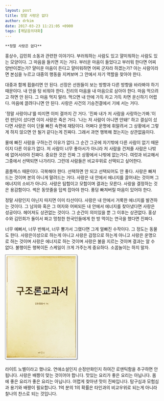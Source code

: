 ```yaml
---
layout: post
title: 정말 사랑은 없다
author: drkim
date: 2017-03-23 11:21:05 +0900
tags: [깨달음의대화]
---
```

 


    **정말 사랑은 없다**

  


홍상수, 김민희 소동과 관련한 이야기다. 부러워하는 사람도 있고 얄미워하는 사람도 있는 모양이다. 그 마음을 들키면 지는 거다. 부러운 마음이 들었다고 부러워 한다면 어찌 양반이겠는가? 얄미운 마음이 든다고 얄미워하면 어찌 군자라 하겠는가? 아는 사람이라면 본심을 누르고 대중의 행동을 지켜보며 그 안에서 자기 역할을 찾아야 한다. 

  


대중과 함께 휩쓸리면 안 된다. 선장은 선원들이 보는 방향과 다른 방향을 바라봐야 하기 때문이다. 내 안을 텅 비워야 한다. 진리의 마음을 내 마음으로 삼아야 한다. 마음 먹으려고 하면 안 된다. 그 마음 먹지 말라. 먹으면 내 안에 가득 차고 가득 차면 운신하기 어렵다. 마음에 끌려다니면 안 된다. 사랑은 사건의 기승전결에서 기에 서는 거다.

  


'정말 사랑이냐'를 따지면 이미 결까지 간 거다. '진짜 내가 저 사람을 사랑하는가봐.'이런 판단이 섰다면 이미 사랑은 죽은 거다. '나는 저 사람이 아니면 안돼!' 하고 결심이 섰다면 사랑은 이미 단물 빠진 속편에 재탕이다. 어쩌다 운명에 휘말려서 그 상황에서 그렇게 하지 않으면 안 될거 같다는게 진짜다. 그래서 과연 행복해 졌는지는 상관없음이다.

  


물에 빠진 사람을 구하는건 이유가 없다.그 순간 그곳에 자기밖에 다른 사람이 없기 때문이지 다른 이유가 없다. 저 사람이 너무 좋아서가 아니라 저 사람을 건져줄 사람은 나밖에 없어서라야 진짜다. 중요한 것은 진짜 그 상황에서 나밖에 없는가다. 여럿과 비교해서 그중에서 선택되면 나가리다. 그런데 사람들은 비교우위로 선택되고 싶어한다.

  


콤플렉스 때문이다. 극복해야 한다. 선택하면 안 되고 선택되어도 안 좋다. 사랑은 빠져드는 것이며 본의 아니게 말려드는 거다. 사랑은 내 안에서 에너지를 끌어내는 것이며 그 에너지의 소비가 아니다. 사랑은 탐험이고 모험이며 결과는 모른다. 사랑을 결정하는 것은 용감함이다. 썩은 동앗줄을 덥썩 잡아야 한다. 풍덩 빠져버릴 마음이 있어야 한다.

  


정말 사랑인지 아닌지 따지면 이미 타산이다. 사랑은 내 안에서 거룩한 에너지를 발견하는 것이다. 그 남자와 혹은 그 여자와 어찌되든 내 안에서 에너지를 찾아냈다면 사랑은 성공이다. 헤어져도 상관없는 것이다. 그 순간이 의미있을 뿐 그 이후는 상관없다. 홍상수와 김민희가 둘이서 짜고 멍청한 한국인들에게 한 방 먹이는 연극을 했다면 진짜다.

  


너무 예뻐서, 너무 반해서, 너무 뿅가서 그랬다면 그게 얼빠진 수작이다. 그 정도는 동물도 한다. 사랑은이성으로 하는게 아니고 사랑은 감정으로 하는게 아니고 사랑은 운명으로 하는 것이며 사랑은 에너지로 하는 것이며 사랑은 불을 지르는 것이며 결과는 알 수 없다. 불행이든 행복이든 스케일이 크게 가주는게 중요하다. 소꿉놀이는 하지 말자.

  



 ![](/files/attach/images/198/301/823/20170108_234810.jpg) 

  


라이트 노벨이라고 했나요. 연애소설인지 순정만화인지 하여간 로맨틱함을 추구하면 안 됩니다. 사랑은 배짱이 맞는 것이어야 합니다. 맛있는 요리가 좋은 요리는 아닙니다. 몸에 좋은 요리가 좋은 요리는 아닙니다. 어렵게 찾아낸 맛이 진짜입니다. 탐구심과 모험심과 용기와 배짱이 필요합니다. 1억 분의 1의 확률은 타인과의 비교우위로 되는게 아니라 찰나의 찬스로 되는 것입니다.
